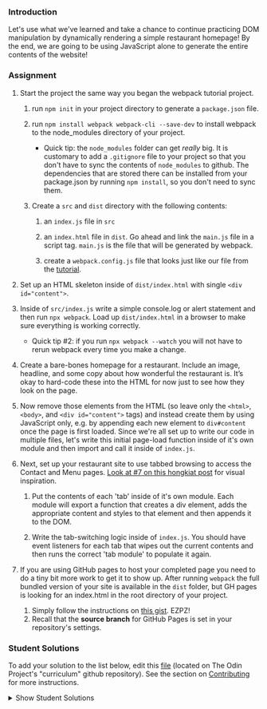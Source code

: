 ### Introduction
Let's use what we've learned and take a chance to continue practicing DOM manipulation by dynamically rendering a simple restaurant homepage! By the end, we are going to be using JavaScript alone to generate the entire contents of the website!

### Assignment

<div class="lesson-content__panel" markdown="1">

1. Start the project the same way you began the webpack tutorial project.
    1. run `npm init` in your project directory to generate a `package.json` file.
    
    1. run `npm install webpack webpack-cli --save-dev` to install webpack to the node_modules directory of your project.
   
        - Quick tip: the `node_modules` folder can get _really_ big. It is customary to   add a `.gitignore` file to your project so that you don't have to sync the contents of `node_modules` to github. The dependencies that are stored there can be installed from your package.json by running `npm install`, so you don't need to sync them.  
      
    1. Create a `src` and `dist` directory with the following contents:
        1. an `index.js` file in `src`
    
        1. an `index.html` file in `dist`. Go ahead and link the `main.js` file in a script tag. `main.js` is the file that will be generated by webpack.
      
        1. create a `webpack.config.js` file that looks just like our file from the [tutorial](https://webpack.js.org/guides/getting-started/#using-a-configuration).
   
1. Set up an HTML skeleton inside of `dist/index.html` with single `<div id="content">`.

1. Inside of `src/index.js` write a simple console.log or alert statement and then run `npx webpack`. Load up `dist/index.html` in a browser to make sure everything is working correctly.

    - Quick tip #2: if you run `npx webpack --watch` you will not have to rerun webpack every time you make a change.
   
1. Create a bare-bones homepage for a restaurant. Include an image, headline, and some copy about how wonderful the restaurant is. It’s okay to hard-code these into the HTML for now just to see how they look on the page.


1. Now remove those elements from the HTML (so leave only the `<html>`, `<body>`, and `<div id="content">` tags) and instead create them by using JavaScript only, e.g. by appending each new element to `div#content` once the page is first loaded. Since we're all set up to write our code in multiple files, let's write this initial page-load function inside of it's own module and then import and call it inside of `index.js`.

1. Next, set up your restaurant site to use tabbed browsing to access the Contact and Menu pages. [Look at #7 on this hongkiat post](http://www.hongkiat.com/blog/50-nice-clean-css-tab-based-navigation-scripts/) for visual inspiration.

    1. Put the contents of each 'tab' inside of it's own module. Each module will export a function that creates a div element, adds the appropriate content and styles to that element and then appends it to the DOM.
   
    1. Write the tab-switching logic inside of `index.js`. You should have event listeners for each tab that wipes out the current contents and then runs the correct 'tab module' to populate it again.
   
1. If you are using GitHub pages to host your completed page you need to do a tiny bit more work to get it to show up. After running `webpack` the full bundled version of your site is available in the `dist` folder, but GH pages is looking for an index.html in the root directory of your project.

    1. Simply follow the instructions on [this gist](https://gist.github.com/cobyism/4730490). EZPZ!
    1. Recall that the __source branch__ for GitHub Pages is set in your repository's settings.
</div>

### Student Solutions
To add your solution to the list below, edit this [file](https://github.com/TheOdinProject/curriculum/blob/master/javascript/organizing-js/restaurant-project.md) (located on The Odin Project's "curriculum" github repository). See the section on [Contributing](http://github.com/TheOdinProject/curriculum/blob/master/contributing.md) for more instructions.

<details markdown="block">
  <summary> Show Student Solutions </summary>

- Add your solution below this line!
- [J-Chamberlain's Solution](https://github.com/J-Chamberlain/restaurant-page) - [View in Browser](https://j-chamberlain.github.io/restaurant-page/)
- [Cordell's Solution](https://github.com/cordellbonnieux/Restaurant-Page) - [View in Browser](https://cordellbonnieux.github.io/Restaurant-Page/)
- [Uduak Essien's Solution](https://github.com/acushlakoncept/restaurant-page) - [View in Browser](https://acushlakoncept.github.io/restaurant-page)
- [zainiscoding's Solution](https://github.com/zainiscoding/restaurant-page) - [View in Browser](https://zainiscoding.github.io/restaurant-page/)
- [Christian's Solution](https://github.com/rueeazy/restaurant-page) - [View in Browser](https://rueeazy.github.io/restaurant-page/)
- [simalicrum's Solution](https://github.com/simalicrum/restaurant) - [View in Browser](https://simalicrum.github.io/restaurant/dist/index.html)
- [irlgabriel's Solution](https://github.com/irlgabriel/odin-restaurant) - [View in Browser](https://irlgabriel.github.io/odin-restaurant/dist/index.html#)
- [Alex Karyasov's Solution](https://github.com/AlexKaryasov/odin-restaurant-page) - [View in Broswer](https://alexkaryasov.github.io/odin-restaurant-page/dist/index.html)
- [Run After's Solution](https://github.com/run-after/js-restaurant) - [View in Broswer](https://run-after.github.io/js-restaurant/)
- [Abhishek Khale's Solution](https://github.com/abkhale17/restaurant-page-TOP) - [View in Browser](https://abkhale17.github.io/restaurant-page-TOP/)
- [tomigm's Solution](https://github.com/tomigm/restaurant_page) - [View in Browser](https://tomigm.github.io/restaurant_page/)
- [dkhole's Solution](https://github.com/dkhole/Restaurant) - [View in Browser](https://dkhole.github.io/Restaurant/)
- [Daegudude's Solution](https://github.com/DaeguDude/TOP-restaurant) - [View in Browser](https://daegudude.github.io/TOP-restaurant/)
- [Daniel Solomon's Solution](https://github.com/danisolo91/restaurant-page) - [View in Browser](https://danisolo91.github.io/restaurant-page/)
- [Sasoun's Solution](https://github.com/SasounTorossian/Restaurant-Page) - [View in Browser](https://sasountorossian.github.io/Restaurant-Page/)
- [marslavish's Solution](https://github.com/marslavish/restaurant-page) - [View in Browser](https://marslavish.github.io/restaurant-page/)
- [Phillip's Solution](https://github.com/PhillipUg/restaurant-page) - [View in Browser](https://phillipug.github.io/restaurant-page/)
- [j-coen's Solution](https://github.com/J-coen/odin-restaurant) - [View in Browser](https://j-coen.github.io/odin-restaurant/)
- [hd505495's Solution](https://github.com/hd505495/restaurant-page) - [View in Browser](https://hd505495.github.io/restaurant-page/)
- [Christopher Amanor's Solution](https://github.com/krys2fa/restaurant-home-page) - [View in Browser](https://krys2fa.github.io/restaurant-home-page/)
- [Lucas-Bide's Solution](https://github.com/Lucas-Bide/odin-restaurant) - [View in Browser](https://lucas-bide.github.io/odin-restaurant/#)
- [Clumsyknight's Solution](https://github.com/Clumsynite/js-restaurant-page) - [View in Browser](https://clumsynite.github.io/js-restaurant-page/)
- [Dovi Maj's Solution](https://github.com/DoviMaj/restaurant) - [View in Browser](https://dovimaj.github.io/restaurant/)
- [Spha's Solution](https://github.com/Spha88/project_three_restaurant_page) - [View in Browser](http://eatilicious.netslate.co.za/)
- [justonhart's Solution](https://github.com/justonhart/RestaurantPage) - [View in Browser](https://justonh.art/RestaurantPage/)
- [LucasNativo's Solution](https://github.com/lucasnativo/project_restaurant) - [View in Browser](https://lucasnativo.github.io/project_restaurant/)
- [Dean Oh's Solution](https://github.com/JuicyMelon/Harby-Restaurant) - [View in Browser](https://juicymelon.github.io/Harby-Restaurant/)
- [stefank-29's Solution](https://github.com/stefank-29/Restaurant-Site) - [View in Browser](https://stefank-29.github.io/Restaurant-Site/)
- [miknick's Solution](https://github.com/miknick/Restaurant-Page) - [View in Browser](https://miknick.github.io/Restaurant-Page/index.html)
- [2598Nitz's Solution](https://github.com/2598Nitz/restaurant-page) - [View in Browser](https://2598nitz.github.io/restaurant-page/)
- [Bertil Tandayamo's Solution](https://github.com/bertil291utn/restaurant-page) - [View in Browser](https://bertil291utn.github.io/restaurant-page/#)
- [afzaman's Solution](https://github.com/afzaman/restaurant) - [View in Browser](https://afzaman.github.io/restaurant/)
- [Abdel Pérez's Solution](https://github.com/abdelp/restaurant-page-js)
- [Hippo's solution](https://ahippowhoprograms.github.io/restaurantJS/dist/#home_content) - [View in Browser](https://ahippowhoprograms.github.io/restaurantJS/dist/#home_content)
- [fillingthemoon's Solution](https://github.com/fillingthemoon/restaurant-page) - [View in Browser](https://fillingthemoon.github.io/restaurant-page/)
- [ray0h's Solution](https://github.com/ray0h/RestaurantPage) - [View in Browser](https://ray0h.github.io/RestaurantPage)
- [Stéphane's Solution](https://github.com/stephanewillems/restaurantpage) - [View in Browser](https://stephanewillems.github.io/restaurantpage/)
- [talastree's Solution](https://github.com/talastree/TOP-restaurant) - [View in Browser](https://htmlpreview.github.io/?https://github.com/talastree/TOP-restaurant/blob/master/dist/index.html)
- [benjamin-gambling's Solution](https://github.com/benjamin-gambling/restaurant) - [View in Browser](https://benjamin-gambling.github.io/restaurant/)
- [fviccia's Solution](https://github.com/fviccia/restaurant-page) - [View in Browser](https://fviccia-restaurant-page.netlify.app/)
- [Rizwans's Solution](https://github.com/xRizwan/restaurant/) - [View in Browser](https://xrizwan.github.io/restaurant/)
- [notstoe's Solution](https://github.com/notstoe/restaurant-page) - [View in Browser](https://notstoe.github.io/restaurant-page/)
- [faishalirwn's Solution](https://github.com/faishalirwn/restaurant-page) - [View in Browser](https://faishalirwn.github.io/restaurant-page/)
- [hridaykedia's Solution](https://github.com/hridaykedia/Restaurant) - [View in Browser](https://hridaykedia.github.io/Restaurant/)
- [vonhoro's Solution](https://github.com/vonhoro/Restaurant) - [View in Browser](https://vonhoro.github.io/Restaurant/)
- [s92xiong's Solution](https://github.com/s92xiong/restaurant-page) - [View in Browser](https://s92xiong.github.io/restaurant-page/)
- [pklepa's Solution](https://github.com/pklepa/small-restaurant) - [View in Browser](https://pklepa.github.io/small-restaurant/)
- [Tomodi98's Solution](https://github.com/Tomodi98/restaurant-page) - [View in Browser](https://tomodi98.github.io/restaurant-page/)
- [Jared Solution](https://github.com/jaredaritter/restaurant-homepage) - [View in Browser](https://jaredaritter.github.io/restaurant-homepage/)
- [Salvador Villalon Solution](https://github.com/salvillalon45/theOdinProject-RestaurantPage)
- [Omar Mansour Solution](https://github.com/zamanstrosity-cell/restaurant-page) - [View in Browser](https://zamanstrosity-cell.github.io/restaurant-page/)
- [RobisonWebDev Solution](https://github.com/robisonwebdev/Restaurant-Page) - [View in Browser](http://davidrulonrobison.com/Restaurant-Page/)
- [Osechi3's Solution](https://github.com/osechi3/restaurant-page) - [View in Browser](https://osechi3.github.io/restaurant-page/)
- [Jaswant Rathod's Solution](https://github.com/zarc1411/RestaurantPage) - [View in Browser](https://zarc1411.github.io/RestaurantPage/)
- [Ideopunk's Solution](https://github.com/Ideopunk/restaurant) - [View in Browser](https://ideopunk.github.io/restaurant/)
- [Andreaiaia's Solution](https://github.com/andreaiaia/restaurantPage) - [View in Browser](https://andreaiaia.github.io/restaurantPage/)
- [Kevin's Solution](https://github.com/Kevin-Satti-Projects/Projects/tree/master/Restaurant) - [View in Browser](https://kevin-satti-projects.github.io/Projects/Restaurant/dist/)
- [Paul's Solution](https://github.com/ppayne12/beadshop/) - [View in Browser](https://ppayne12.github.io/beadshop/)
- [Platyphyllum's Solution](https://github.com/marboleda/restaurant) - [View in Browser](https://marboleda.github.io/restaurant/)
- [Alex Cole's Solution](https://github.com/AlexJ-Cole/RestaurantPage) - [View in Browser](https://alexj-cole.github.io/RestaurantPage/)
- [narek's solution](https://github.com/narekokr/restaurant) - [View in Browser](https://narekokr.github.io/restaurant)
- [Andres Ruiz's Solution](https://github.com/Andrsrz/restaurant-page) - [View in Browser](https://andrsrz.github.io/restaurant-page/)
- [HeliumAce's Solution](https://github.com/HeliumAce/resto-page-modules) - [View in Browser](https://heliumace.github.io/resto-page-modules/)
- [Andrija Jelenkovic's Solution](https://github.com/Amdrija/restaurantPage) - [View in Browser](https://amdrija.github.io/restaurantPage/)
- [guyroberts21's Solution](https://github.com/guyroberts21/Restaurant-Page) - [View in Browser](https://guyroberts21.github.io/Restaurant-Page/)
- [Chun's Solution](https://github.com/ashchunfai/restaurant-page) - [View in Browser](https://ashchunfai.github.io/restaurant-page/)
- [LenaChestnut's Solution](https://github.com/LenaChestnut/restaurant_page) - [View in Browser](https://lenachestnut.github.io/restaurant_page/)
- [Diane998's Solution](https://github.com/Diane998/restaurant-page) - [View in Browser](https://diane998.github.io/restaurant-page/)
- [Austin's Solution](https://github.com/cudworth/restaurant-page) - [View in Browser](https://cudworth.github.io/restaurant-page/dist/index)
- [Lucio's Solution](https://github.com/JCarlosLucio/restaurant-page) - [View in Browser](https://jcarloslucio.github.io/restaurant-page/)
- [MarcoDSilva's Solution](https://github.com/MarcoDSilva/Restaurant_Page) - [View in Browser](https://marcodsilva.github.io/Restaurant_Page/dist/)
- [Carl D'Oleo-Lundgren's Solution](https://github.com/carldoleolundgren/restaurant-page) - [View in Browser](https://carldoleolundgren.github.io/restaurant-page/)
- [hu-ng's Solution](https://github.com/hu-ng/simple-restaurant) - [View in Browser](https://hu-ng.github.io/simple-restaurant/)
- [Walmart-cashier's Solution](https://github.com/Walmart-cashier/restaurant-page) - [View in Browser](https://walmart-cashier.github.io/restaurant-page/)
- [rlaake's Solution](https://rlaake.github.io/Restaurant-Page/)
- [Zayeer's Solution](https://github.com/Zayeer/restaurant-page) - [View in Browser](https://zayeer.github.io/restaurant-page/#)
- [TunzTunzTunz's Solution](https://github.com/tunztunztunz/restaraunt-exercise) - [View in Browser](https://tunztunztunz.github.io/restaraunt-exercise/)
- [AJMcDee's Solution](github.com/AJMcDee/restaurantExample) - [View in Browser](https://ajmcdee.github.io/restaurantExample/)
- [Lexolf's Solution](https://github.com/lexolf/restaurant-page) - [View in Browser](https://lexolf.github.io/restaurant-page/)
- [Andrea's Solution](https://github.com/fioriandrea/restaurant) - [View in Browser](https://fioriandrea.github.io/restaurant/)
- [Arf65's Solution](https://github.com/arf65/restaurant-homepage) - [View in Browser](https://arf65.github.io/restaurant-homepage/)
- [Denis Oluka's Solution](https://github.com/OlukaDenis/restaurant-page) - [View in Browser](https://dennys.netlify.app/)
- [Sherman's Solution](https://github.com/shermansjliu/project-restaurant-page) - [View in Browser](https://shermansjliu.github.io/project-restaurant-page/)
- [jdonahhue135's Solution](https://github.com/jdonahue135/restaurant-page) - [View in Browser](https://jdonahue135.github.io/restaurant-page/)
- [jc's Solution](https://github.com/avazkhan2808/project-restaurant) - [View in Browser](https://avazkhan2808.github.io/project-restaurant/)
- [Nick Haras' Solution](https://github.com/macnick/restaurant-page) - [View in Browser](https://macnick.github.io/Restaurant-Page/)
- [Muhymenul Haque's Solution](https://github.com/muhymenulhaque/restaurant-page) - [View in Browser](https://muhymenulhaque.github.io/restaurant-page/)
- [Joe's Solution](https://github.com/JosephPBallantyne/odinRestaurant) - [View in Browser](https://josephpballantyne.github.io/odinRestaurant/)
- [Edd Sansome's Solution](https://github.com/casualc0der/restaurant-project/) - [View in Browser](https://casualc0der.github.io/restaurant-project/)
- [eapenzacharias's Solution](https://github.com/Lenn-e/restaurant-page) - [View in Browser](https://lenn-e.github.io/restaurant-page/)
- [eapenzacharias's Solution](https://github.com/eapenzacharias/Restaurant-Theme) - [View in Browser](https://eapenzacharias.github.io/Restaurant-Theme/index.html)
- [Odunsi Joseph's Solution](https://github.com/dhatguy/restaurant-page) - [View in Browser](https://dhatguy.github.io/restaurant-page/)
- [clavierbulb-green's Solution](https://github.com/clavierbulb-green/Bulb-s-Restaurant-Page) - [View in Browser](https://clavierbulb-green.github.io/Bulb-s-Restaurant-Page/)
- [Langarus' Solution](https://github.com/langarus/restaurant_webpage_with_JS) - [View in Browser](https://langarus.github.io/restaurant_webpage_with_JS/)
- [Muhammad Ahmad's Solution](https://github.com/thisisMAhmad/restaurant-homepage) - [View in Browser](https://thisismahmad.github.io/restaurant-homepage/)
- [Katarzyna Kaswen-Wilk's solution](https://github.com/kikupiku/restaurant-page) - [View in Browser](https://kikupiku.github.io/restaurant-page/)
- [Padraig O'Rúis's solution](https://github.com/anarchomushroom/js-restaurant) - [View in Browser](https://anarchomushroom.github.io/js-restaurant/)
- [Joshysmart's Solution](https://github.com/joshysmart/restaurant-page) - [View in Browser](https://joshysmart.github.io/restaurant-page/)
- [JoeDravarol's and nearmint's Solution](https://github.com/nearmint/restaurant) - [View in Browser](https://nearmint.github.io/restaurant/)
- [chickenwing123's Solution](https://github.com/chickenwings123/Webpack-Restaurant) - [View in Browser](https://chickenwings123.github.io/Webpack-Restaurant/)
- [Kris Tobiasson's 3D Solution](https://github.com/highpockets/restaurant.git) - [View in Browser](https://highpockets.github.io/restaurant/)
- [tracy2811's Solution](https://github.com/tracy2811/restaurant-page) - [View in Browser](https://tracy2811.github.io/restaurant-page/)
- [Simon's Solution](https://github.com/Sim-frpt/restaurant-page) - [View in Browser](https://sim-frpt.github.io/restaurant-page/)
- [James's Solution](https://github.com/ericksen-github/restaurant_page) - [View in Browser](https://ericksen-github.github.io/restaurant_page/)
- [jfr's Solution](https://github.com/jfrcom/restaurant-page) - [View in Browser](https://jfrcom.github.io/restaurant-page/index.html)
- [Zakariye Yusuf's Solution](https://github.com/ZYusuf10/restrauntPage) - [View in Browser](https://zyusuf10.github.io/restrauntPage/)
- [Kevin Vuong's Solution](https://github.com/fffear/restaurant-page-project-js) - [View in Browser](https://fffear.github.io/restaurant-page-project-js/)
- [Hassanbhb's Solution](https://github.com/Hassanbhb/Vegi) - [View in Browser](https://hassanbhb.github.io/Vegi/)
- [Braxton's Solution](https://github.com/braxtonlemmon/restaurant-page) - [View in Browser](https://braxtonlemmon.github.io/restaurant-page/)
- [Julio's Solution](https://github.com/julio22b/restaurant-page) - [View in Browser](https://julio22b.github.io/restaurant-page/)
- [Esteban's Solution](https://github.com/estebanmoroy/restaurant-page) - [View in Browser](https://estebanmoroy.github.io/restaurant-page)
- [Luky's Solution](https://github.com/lcyne/restaurant-page) - [View in Browser](https://lcyne.github.io/restaurant-page)
- [Igorashs's Solution](https://github.com/igorashs/restaurant-page) - [View in Browser](https://igorashs.github.io/restaurant-page/)
- [Jacavena's Solution](https://github.com/Jacavena/restaurant-page) - [View in Browser](https://jacavena.github.io/restaurant-page/)
- [Etheon's Solution](https://github.com/Etheonor/TOP-Restaurant-page) - [View in Browser](https://etheonor.github.io/TOP-Restaurant-page/)
- [bollinca's Solution](https://github.com/bollinca/restaurant-page) - [View in Browser](https://bollinca.github.io/restaurant-page/)
- [Vedat's Solution](https://github.com/mvedataydin/restaurant-page) - [View in Browser](https://mvedataydin.github.io/restaurant-page/)
- [Eljoey's Solution](https://github.com/eljoey/Restaurant-Page) - [View in Browser](https://eljoey.github.io/Restaurant-Page/)
- [Solodov's solution](https://github.com/solodov-dev/restaurant) - [View in Browser](https://solodov-dev.github.io/restaurant/)
- [Bojo's solution](https://github.com/BojoZahariev/restaurant_page) - [View in Browser](https://bojozahariev.github.io/restaurant_page/)
- [Henry Kirya's solution](https://github.com/harrika/restaurant) - [View in Browser](https://harrika.github.io/restaurant/)
- [Ben's solution](https://github.com/Koshoo/Restaurant-page) - [View in Browser](https://koshoo.github.io/Restaurant-page/)
- [Djo1e's solution](https://github.com/Djo1e/restaurant) - [View in Browser](https://djo1e.github.io/restaurant/)
- [John Kripp's Solution](https://github.com/JohnKripp/Restaurant-Page) - [View in Browser](https://johnkripp.github.io/Restaurant-Page/)
- [Simon Tharby's solution](https://github.com/jinjagit/restaurant) - [View in browser](https://jinjagit.github.io/restaurant/)
- [ARaut9's solution](https://github.com/ARaut9/restaurant_page) - [View in Browser](https://araut9.github.io/restaurant_page/)
- [Jason McKee's solution](https://github.com/jttmckee/odin-restaurant) - [View in Browser](https://jttmckee.github.io/odin-restaurant/)
- [Ricala's solution](https://github.com/Ricala/restaurant-page) - [View in Browser](https://ricala.github.io/restaurant-page/)
- [Aggy's solution](https://github.com/atarsa/odin-restaurant) - [View in Browser](https://atarsa.github.io/odin-restaurant/)
- [Hammad Ahmed's solution](https://github.com/shammadahmed/restaurant-page) - [View in Browser](https://shammadahmed.github.io/restaurant-page)
- [Nate Dimock's solution](https://github.com/Flakari/js-restaurant) - [View in Browser](https://flakari.github.io/js-restaurant/)
- [Roman Alenskiy's solution](https://github.com/romalenskiy/restaurant-page) - [Live preview](https://romalenskiy.github.io/restaurant-page/)
- [Max Garber's solution](https://github.com/bubblebooy/Odin-Javascript/tree/master/Restaurant) - [View in Browser](https://bubblebooy.github.io/Odin-Javascript/Restaurant/dist/index.html)
- [Qin's solution](https://github.com/hyathynth/restaurant-page) - [View in Browser](https://hyathynth.github.io/restaurant-page/)
- [Javier Machin's solution](https://github.com/Javier-Machin/js-restaurant) - [View in Browser](https://javier-machin.github.io/js-restaurant/)
- [nmac's solution](https://github.com/nmacawile/js-restaurant) - [Preview](https://htmlpreview.github.io/?https://github.com/nmacawile/js-restaurant/blob/master/dist/index.html)
- [Johan Morin's Solution](https://github.com/MorrisMalone/restaurant-page) - [View In Browser](https://morrismalone.github.io/restaurant-page/)
- [brxck's solution](https://github.com/brxck/odin-restaurant) - [View in Browser](http://brockmcelroy.com/odin-restaurant/)
- [Andrew's solution](https://github.com/andrewr224/Lamuella) - [View in Browser](https://andrewr224.github.io/Lamuella)
- [theghall's solution](https://github.com/theghall/odin-restaurant) - [View in Browser](https://theghall.github.io/odin-restaurant/)
- [Jonathan Yiv's solution](https://github.com/JonathanYiv/restaurant-page) - [View in Browser](https://jonathanyiv.github.io/restaurant-page/)
- [mindovermiles262's Solution](https://github.com/mindovermiles262/luigisv2) - [View in Browser](https://mindovermiles262.github.io/luigisv2/)
- [Rob Hitt's solution](https://github.com/robhitt/restaurant-menu-node-webpack) - [View in browser](https://robhitt.github.io/restaurant-menu-node-webpack)
- [Jmooree30's solution](https://github.com/jmooree30/restaurant) - [View in browser](https://jmooree30.github.io/restaurant/)
- [codyloyd's solution](https://github.com/codyloyd/odin-restaurant) - [View in browser](http://codyloyd.com/odin-restaurant/)
- [rpalo's solution](https://github.com/rpalo/odin-restaurant) - [View in browser](https://assertnotmagic.com/odin-restaurant/)
- [Katineto's solution](https://github.com/Katineto/restaurant-page) - [View in browser](https://katineto.github.io/restaurant-page/)
- [Punnadittr's solution](https://github.com/punnadittr/restaurant_page) - [View in browser](https://punnadittr.github.io/restaurant_page/)
- [AlexFuro's Solution](https://github.com/alexfuro/odin_restaurant) - [View in Browser](https://alexfuro-restaurant.netlify.com/)
- [Kyouyatamax's solution](https://github.com/kyouyatamax/restaurantpageJS) - [View in browser](https://kyouyatamax.github.io/restaurantpageJS/)
- [Francisco Carlos's solution](https://github.com/fcarlosdev/restaurant-page) - [View in browser](https://fcarlosdev.github.io/restaurant-page/)
- [aznafro's solution](https://github.com/aznafro/restaurant) - [View in browser](https://aznafro.github.io/restaurant/)
- [Areeba's solution](https://github.com/AREEBAISHTIAQ/Restaurant-page) - [View in browser](https://areebaishtiaq.github.io/Restaurant-page/)
- [Valentino Valenti's solution](https://github.com/1ba1/restaurant-page) - [View in browser](https://1ba1.github.io/restaurant-page/)
- [Ubaid Manzoor Wani](https://github.com/Ubaid-Manzoor/Restaurant-Page) - [View in Browser](https://ubaid-manzoor.github.io/Restaurant-Page/)
- [Antonio Marcos's solution](https://github.com/AMarcosCastelo/restaurante_page) - [View in Browser](https://amarcoscastelo.github.io/restaurante_page/)
- [JamCry's solution](https://github.com/jamcry/odin-restaurant-page) - [View in Browser](https://jamcry.github.io/odin-restaurant-page/)
- [Gene Mecija's solution](https://github.com/genemecija/Restaurant) - [View in Browser](https://genemecija.github.io/Restaurant/)
- [Ryan Floyd's solution](https://github.com/MrRyanFloyd/restaurant) - [View in Browser](https://mrryanfloyd.github.io/restaurant/)
- [Harry Coburn's solution](https://github.com/mattibun/odin-restaurant)
- [Martink-rsa's solution](https://github.com/martink-rsa/restaurant-page) - [View in Browser](https://martink-rsa.github.io/restaurant-page/)
- [JoshAubrey's solution](https://github.com/JoshAubrey/restaurant-page) - [View in Browser](https://joshaubrey.github.io/restaurant-page/)
- [Aron's solution](https://github.com/aronfischer/Restaurant-page) - [View in Browser](https://aronfischer.github.io/Restaurant-page/)
- [Brendaneus' Solution](https://theodinprojects.live/courses/javascript/projects/restaurant-page)
- [Emil Dimitrov's Solution](https://github.com/edmtrv/game-page) - [View in Browser](https://edmtrv.github.io/game-page/)
- [Edehe's Solution](https://github.com/edehlol/restaurant) - [View in Browser](https://edehlol.github.io/restaurant/)
- [AlexGioff's Solution](https://github.com/AlexGioffDev/Restaurant) - [View in Browser](https://alexgioffdev.github.io/Restaurant/)
- [Supasus's Solution](https://github.com/supasus/js-restaurant-page) - [View in Browser](https://supasus.github.io/js-restaurant-page/)
- [kylazath's Solution](https://github.com/kylazath/webpack-test) - [View in Browser](https://kylazath.github.io/webpack-test/index.html)
- [mmboyce's Solution](https://github.com/mmboyce/restaurant-page) - [View in Browser](https://mmboyce.github.io/restaurant-page/)
- [Hamohuh's Solution](https://github.com/hamohuh/Restaurant) - [View in Browser](https://hamohuh.github.io/Restaurant/)
- [0xtaf's Solution](https://github.com/0xtaf/restaurant) - [View in Browser](https://0xtaf.github.io/restaurant/)
- [tomstrat's Solution](https://github.com/tomstrat/restaurant) - [View in Browser](https://tomstrat.github.io/restaurant/)
- [DamnedLag's Solution](https://github.com/Damnedlag/Project_restaurant) - [View in Browser](https://damnedlag.github.io/Project_restaurant/)
- [ricardo-gonzalez-villegas' Solution](https://github.com/ricardo-gonzalez-villegas/restaurant-page/) - [View in Browser](https://ricardo-gonzalez-villegas.github.io/restaurant-page/)
- [BunnyTheLifeguard's Solution](https://github.com/BunnyTheLifeguard/restaurant-page) - [View in Browser](https://bunnythelifeguard.github.io/restaurant-page/)
- [Y02WK's Solution](https://github.com/Y02WK/cafe_toki) - [View in Browser](https://y02wk.github.io/cafe_toki/)
- [r-hathcock's Solution](https://github.com/r-hathcock/restaurant-page)
- [Rey van den Berg's Solution](https://github.com/Rey810/restaurant-page) - [View in Browser](https://rey810.github.io/restaurant-page)
- [barrysweeney's Solution](https://github.com/barrysweeney/restaurant-site) - [View in Browser](https://barrysweeney.github.io/restaurant-site/)
- [ranmaru22's Solution](https://github.com/ranmaru22/the_odin_project/tree/master/restaurant) - [View in Browser](https://ranmaru22.github.io/the_odin_project/restaurant/dist/)
- [crongle's Solution](https://github.com/crongle/) - [View in Browser](https://crongle.github.io/restaurant/)
- [Tim Kelly's Solution](https://github.com/timkellytk/project-restaurant-page) - [View in Browser](https://timkellytk.github.io/project-restaurant-page/)
- [thecodediver's Solution](https://github.com/thecodediver/restaurant_page) - [View in Browser](https://thecodediver.github.io/restaurant_page/)
- [m-rejdych's Solution](https://github.com/m-rejdych/Restaurant-Page) - [View in Browser](https://m-rejdych.github.io/Restaurant-Page/)
- [alicee88's Solution](https://github.com/alicee88/odin-restaurant) - [View in Browser](https://alicee88.github.io/odin-restaurant/)
- [Ozan Sozuoz's Solution](https://github.com/ozansozuozgit/restaurant-page/settings) - [View in Browser](https://ozansozuozgit.github.io/restaurant-page/)
- [Matyd's Solution](https://github.com/MatyD356/restaurant-page/tree/master) - [View in Browser](https://matyd356.github.io/restaurant-page/)
- [Tristan Ross's Solution](https://github.com/TristanRoss/restaurant-page) - [View in Browser](https://tristanross.github.io/restaurant-page/)
- [FortyPercentTitanium's Solution](https://github.com/fortypercenttitanium/restaurantpage) - [View in Browser](https://fortypercenttitanium.github.io/restaurantpage/)
- [BlessedOneKobo's Solution](https://github.com/BlessedOneKobo/restaurant-page/) - [View in Browser](https://blessedonekobo.github.io/restaurant-page/)
- [jcai's Solution](https://github.com/jcai8649/restaurant_page/tree/master) - [View in Browser](https://jcai8649.github.io/restaurant_page/)
- [adilahmad321's Solution](https://github.com/adilahmad321/Restaurant-Page) - [View in Browser](https://adilahmad321.github.io/Restaurant-Page/)
- [Kmt5422's Solution](https://github.com/kmt5422/restaurant-page) - [View in Browser](https://kmt5422.github.io/restaurant-page/)
- [dyskgo's Solution](https://github.com/dyskgo/restaurant) - [View in Browser](https://dyskgo.github.io/restaurant/)
- [themetar's Solution](https://github.com/themetar/restaurant-page-top) - [View in Browser](https://themetar.github.io/restaurant-page-top/)
- [Vitaly Osipov's Solution](https://github.com/vi7ali/the-tavern) - [View in Browser](https://vi7ali.github.io/the-tavern/)
- [DurandalOne's Solution](https://github.com/DurandalOne/restaurant) - [View in Browser](https://durandalone.github.io/restaurant/)
- [hamparmin's Solution](https://github.com/hamparmin/restaurant_page) - [View in Browser](https://hamparmin.github.io/restaurant_page/)
- [flsoller's Solution](https://github.com/flsoller/restaurant-page) - [View in Browser](https://flsoller.github.io/restaurant-page/)
- [Chandra's Solution](https://github.com/CodeSurfer3022/Restaurant-page) - [View in Browser](https://codesurfer3022.github.io/Restaurant-page/)
- [alxmkh's Solution](https://github.com/alxmkh/restaurant) - [View in Browser](https://alxmkh.github.io/restaurant/)
- [Nijepa's Solution](https://github.com/nijepa/restaurant-page) - [View in Browser](https://nijepa.github.io/restaurant-page/)
- [lonewolf045's Solution](https://github.com/lonewolf045/restaurant-page) - [View in Browser](https://lonewolf045.github.io/restaurant-page/)
- [liampc's Solution](https://github.com/liampc/Restaurant-Page) - [View in Browser](https://liampc.github.io/Restaurant-Page/)
- [Martin Echenique's Solution](https://github.com/MartinEchenique/restaurant-page) - [View in Browser](https://martinechenique.github.io/restaurant-page/)
- [Danyl Matviyenko’s Solution](https://github.com/DanylMatviyenko/TheOdinProject-RestaurantPage-) - [View in Browser](https://danylmatviyenko.github.io/TheOdinProject-RestaurantPage-/)
- [victor orlunda's Solution](https://github.com/dev-opus/restuarant-page) - [View in Browser](https://dev-opus.github.io/restuarant-page/)
- [Jamesredux's Solution](https://github.com/Jamesredux/restaurant) - [View in Browser](https://jamesredux.github.io/restaurant/)
- [Sandy's Solution](https://github.com/kuosandys/restaurant-page) - [View in Browser](https://kuosandys.github.io/restaurant-page/)
- [PlayingOnGitHub's Solution](https://github.com/PlayingOnGitHub/Restaurant) - [View in Browser](https://playingongithub.github.io/Restaurant/)
- [constantinginga's Solution](https://github.com/constantinginga/restaurant-page) - [View in Browser](https://constantinginga.github.io/restaurant-page/)
- [Timework's Solution](https://github.com/Timework/restaurant) - [View in Browser](https://timework.github.io/restaurant/)
- [joankii's Solution](https://github.com/joan-kii/restaurant-page) - [View in Browser](https://joan-kii.github.io/restaurant-page/)
- [sacchan9's Solution](https://github.com/sacchan9/restaurant-page) - [View in Browser](https://sacchan9.github.io/restaurant-page/)
- [Marvin Keilbach's Solution](https://github.com/marvinkeilbach/restaurant-page) - [View in Browser](https://marvinkeilbach.github.io/restaurant-page/)
- [hazigabriel's Solution](https://github.com/hazigabriel/restaurant-page) - [View in Browser](https://hazigabriel.github.io/restaurant-page/)
- [Wulfen's Solution](https://github.com/Wulfenn/restaurant) - [View in Browser](https://wulfenn.github.io/restaurant/)
- [AlmirBunjaku's Solution](https://github.com/AlmirBunjaku/RestaurantJS) - [View in Browser](https://almirbunjaku.github.io/RestaurantJS/)
- [TheMDDropout's Solution](https://github.com/TheMDDropout/restaurantPage) - [View in Browser](https://themddropout.github.io/restaurantPage/)
- [icepick-pauly's Solution](https://github.com/icepick-pauly/top_javascript_restaurant) - [View in Browser](https://icepick-pauly.github.io/top_javascript_restaurant/)
</details>
